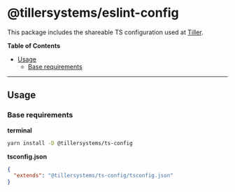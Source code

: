 # @tillersystems/eslint-config

This package includes the shareable TS configuration used at [Tiller](https://www.tillersystems.com/).

**Table of Contents**

- [Usage](#usage)
  - [Base requirements](#base-requirements)

---

## Usage

### Base requirements

**terminal**

```sh
yarn install -D @tillersystems/ts-config
```

**tsconfig.json**

```json
{
  "extends": "@tillersystems/ts-config/tsconfig.json"
}
```
